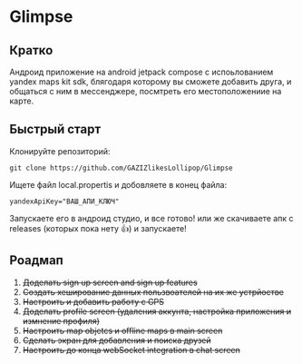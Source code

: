# Glimpse

## Кратко

Андроид приложение на android jetpack compose с испоьлованием yandex maps kit sdk, блягодаря которому вы сможете добавить друга, и общаться с ним в мессенджере, посмтреть его местоположениие на карте.

## Быстрый старт

Клонируйте репозиторий:

```
git clone https://github.com/GAZIZlikesLollipop/Glimpse
```

Ищете файл local.propertis и добовляете в конец файла:

```propetis
yandexApiKey="ВАШ_АПИ_КЛЮЧ"
```

Запускаете его в андроид студио, и все готово! или же скачиваете апк с releases (которых пока нету 👍) и запускаете!

## Роадмап

1. ~~Доделать sign up screen and sign up features~~
2. ~~Создать хеширование данных пользвоателей на их же устрйостве~~
3. ~~Настроить и добавить работу с GPS~~
4. ~~Доделать profile screen (удаления аккунта, настройка приложения и измнение профиля)~~
5. ~~Настроить map objetcs и offline maps в main screen~~ 
6. ~~Сделать экран для добавления и поиска друзей~~
7. ~~Настроить до конца webSocket integration в chat screen~~
